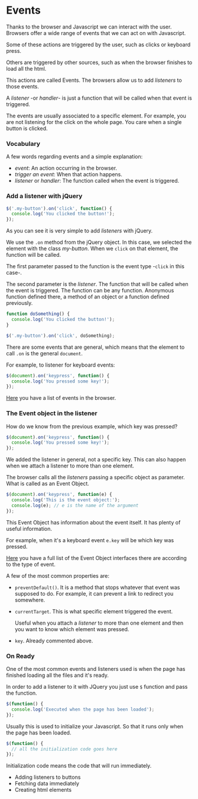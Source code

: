 # Events

Thanks to the browser and Javascript we can interact with the user. Browsers offer a wide range of events that we can act on with Javascript.

Some of these actions are triggered by the user, such as clicks or keyboard press.

Others are triggered by other sources, such as when the browser finishes to load all the html.

This actions are called Events. The browsers allow us to add *listeners* to those events.

A *listener* -or *handler*- is just a function that will be called when that event is triggered.

The events are usually associated to a specific element. For example, you are not listening for the click on the whole page. You care when a single button is clicked.

### Vocabulary

A few words regarding events and a simple explanation:

- *event*: An action occurring in the browser.
- *trigger an event*: When that action happens.
- *listener* or *handler*: The function called when the event is triggered.

### Add a listener with jQuery

```Javascript
$('.my-button').on('click', function() {
  console.log('You clicked the button!');
});
```

As you can see it is very simple to add *listeners* with jQuery.

We use the `.on` method from the jQuery object. In this case, we selected the element with the class *my-button*. When we `click` on that element, the function will be called.

The first parameter passed to the function is the event type -`click` in this case-.

The second parameter is the *listener*. The function that will be called when the event is triggered. The function can be any function. Anonymous function defined there, a method of an object or a function defined previously.

```Javascript
function doSomething() {
  console.log('You clicked the button!');
}

$('.my-button').on('click', doSomething);
```

There are some events that are general, which means that the element to call `.on` is the general `document`.

For example, to listener for keyboard events:

```Javascript
$(document).on('keypress', function() {
  console.log('You pressed some key!');
});
```

[Here](https://developer.mozilla.org/en-US/docs/Web/Events) you have a list of events in the browser.

### The Event object in the listener

How do we know from the previous example, which key was pressed?

```Javascript
$(document).on('keypress', function() {
  console.log('You pressed some key!');
});
```

We added the listener in general, not a specific key. This can also happen when we attach a listener to more than one element.

The browser calls all the *listeners* passing a specific object as parameter. What is called as an Event Object.

```Javascript
$(document).on('keypress', function(e) {
  console.log('This is the event object:');
  console.log(e); // e is the name of the argument
});
```

This Event Object has information about the event itself. It has plenty of useful information.

For example, when it's a keyboard event `e.key` will be which key was pressed.

[Here](https://developer.mozilla.org/en-US/docs/Web/Events) you have a full list of the Event Object interfaces there are according to the type of event.

A few of the most common properties are:

- `preventDefault()`. It is a method that stops whatever that event was supposed to do. For example, it can prevent a link to redirect you somewhere.
- `currentTarget`. This is what specific element triggered the event.

  Useful when you attach a *listener* to more than one element and then you want to know which element was pressed.

- `key`. Already commented above.

### On Ready

One of the most common events and listeners used is when the page has finished loading all the files and it's ready.

In order to add a listener to it with JQuery you just use `$` function and pass the function.

```Javascript
$(function() {
  console.log('Executed when the page has been loaded');
});
```

Usually this is used to initialize your Javascript. So that it runs only when the page has been loaded.

```javascript
$(function() {
  // all the initialization code goes here
});
```

Initialization code means the code that will run immediately.

- Adding listeners to buttons
- Fetching data immediately
- Creating html elements
